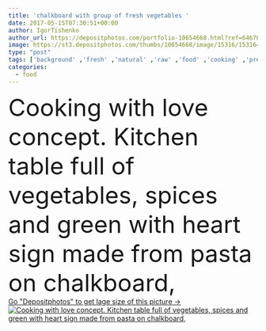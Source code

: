 ```yaml
---
title: 'chalkboard with group of fresh vegetables '
date: 2017-05-15T07:30:51+00:00
author: IgorTishenko
author_url: https://depositphotos.com/portfolio-10654668.html?ref=64678756
image: https://st3.depositphotos.com/thumbs/10654668/image/15316/153164466/api_thumb_450.jpg?forcejpeg=true
type: "post"
tags: ['background' ,'fresh' ,'natural' ,'raw' ,'food' ,'cooking' ,'preparation' ,'homemade' ,'breakfast' ,'recipe' ,'ripe' ,'cook' ,'prepare' ,'symbol' ,'salad' ,'pepper' ,'potatoes' ,'vegetables' ,'desk' ,'organic' ,'culinary' ,'ingredients' ,'basil' ,'Variety' ,'cucumbers' ,'blackboard' ,'macaroni' ,'radish' ,'veggies' ,'greens' ,'spaghetti' ,'chalkboard' ,'still life' ,'Healthy Eating' ,'cherry tomatoes' ,'overhead view' ,'from above' ,'wooden table' ,'Italian pasta' ,'food styling' ,'heart sign' ,'food composition' ]
categories: 
  - food
---
```

<div aling="center">
            <font size="60"> Cooking with love concept. Kitchen table full of vegetables, spices and green with heart sign made from pasta on chalkboard,</font>   
</div>
<div>
    <a href='https://st3.depositphotos.com/thumbs/10654668/image/15316/153164466/api_thumb_450.jpg?forcejpeg=true?ref=64678756' target=_blank > Go "Depositphotos" to get lage size of this picture ->
        <img href='https://st3.depositphotos.com/thumbs/10654668/image/15316/153164466/api_thumb_450.jpg?forcejpeg=true?ref=64678756' src='https://st3.depositphotos.com/10654668/15316/i/950/depositphotos_153164466-stock-photo-chalkboard-with-group-of-fresh.jpg?forcejpeg=true' alt='Cooking with love concept. Kitchen table full of vegetables, spices and green with heart sign made from pasta on chalkboard,' >
    </a>
</div>
